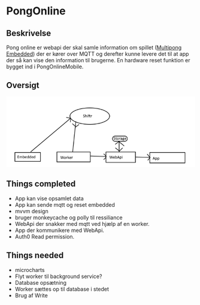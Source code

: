 # PongOnline

## Beskrivelse
Pong online er webapi der skal samle information om spillet ([Multipong Embedded](https://github.com/JoachimToefting/EmbeddedMultiPong)) der er kører over MQTT og derefter kunne levere det til at app der så kan vise den information til brugerne.
En hardware reset funktion er bygget ind i PongOnlineMobile.

## Oversigt

![Digram](Diagram.png)



## Things completed
 - App kan vise opsamlet data
 - App kan sende mqtt og reset embedded
 - mvvm design
 - bruger monkeycache og polly til ressiliance
 - WebApi der snakker med mqtt ved hjælp af en worker.
 - App der kommunikere med WebApi.
 - Auth0 Read permission.

## Things needed
 - microcharts
 - Flyt worker til background service?
 - Database opsætning
  - Worker sættes op til database i stedet
 - Brug af Write